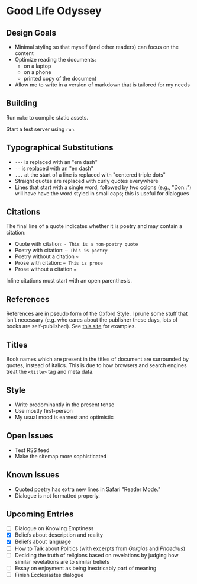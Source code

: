 # Good Life Odyssey

## Design Goals

- Minimal styling so that myself (and other readers) can focus on the content
- Optimize reading the documents:
  - on a laptop
  - on a phone
  - printed copy of the document
- Allow me to write in a version of markdown that is tailored for my needs

## Building

Run `make` to compile static assets.

Start a test server using `run`.

## Typographical Substitutions

- `---` is replaced with an "em dash"
- `--` is replaced with an "en dash"
- `...` at the start of a line is replaced with "centered triple dots"
- Straight quotes are replaced with curly quotes everywhere
- Lines that start with a single word, followed by two colons (e.g., "Don::") will have have the word styled in small caps; this is useful for dialogues

## Citations

The final line of a quote indicates whether it is poetry and may contain a citation:

- Quote with citation: `- This is a non-poetry quote`
- Poetry with citation: `~ This is poetry`
- Poetry without a citation `~`
- Prose with citation: `= This is prose`
- Prose without a citation `=`

Inline citations must start with an open parenthesis.

## References

References are in pseudo form of the Oxford Style.  I prune some stuff that isn't necessary (e.g. who cares about the publisher these days, lots of books are self-published).  See [this site](http://guides.library.uwa.edu.au/c.php?g=325241&p=2177430) for examples.

## Titles

Book names which are present in the titles of document are surrounded by quotes, instead of italics.  This is due to how browsers and search engines treat the `<title>` tag and meta data.

## Style

- Write predominantly in the present tense
- Use mostly first-person
- My usual mood is earnest and optimistic

## Open Issues

- Test RSS feed
- Make the sitemap more sophisticated

## Known Issues

- Quoted poetry has extra new lines in Safari "Reader Mode."
- Dialogue is not formatted properly.

## Upcoming Entries

- [ ] Dialogue on Knowing Emptiness
- [x] Beliefs about description and reality
- [x] Beliefs about language
- [ ] How to Talk about Politics (with excerpts from
  _Gorgias_ and _Phaedrus_)
- [ ] Deciding the truth of religions based on
  revelations by judging how similar revelations are
  to similar beliefs
- [ ] Essay on enjoyment as being inextricably part of meaning
- [ ] Finish Ecclesiastes dialogue

